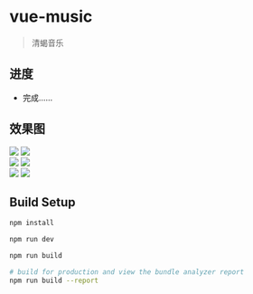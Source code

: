# vue-music

> 清蝎音乐

## 进度 ##
- 完成……

## 效果图 ##
![](https://github.com/chiqing85/vue-music/blob/gh-pages/images/QQ%E6%88%AA%E5%9B%BE20190415173514.png?raw=true)
![](https://github.com/chiqing85/vue-music/blob/gh-pages/images/QQ%E6%88%AA%E5%9B%BE20190415173552.png?raw=true)
<br />
![](https://github.com/chiqing85/vue-music/blob/gh-pages/images/QQ%E6%88%AA%E5%9B%BE20190415173745.png?raw=true)
![](https://github.com/chiqing85/vue-music/blob/gh-pages/images/QQ%E6%88%AA%E5%9B%BE20190415173825.png?raw=true)
<br />
![](https://github.com/chiqing85/vue-music/blob/gh-pages/images/QQ%E6%88%AA%E5%9B%BE20190415173931.png?raw=true)
![](https://github.com/chiqing85/vue-music/blob/gh-pages/images/QQ%E6%88%AA%E5%9B%BE20190415174033.png?raw=true)
## Build Setup

``` bash
npm install

npm run dev

npm run build

# build for production and view the bundle analyzer report
npm run build --report
```
